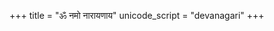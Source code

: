 +++
title = "ॐ नमो नारायणाय"
unicode_script = "devanagari"
+++

<div class="js_include" url="/AgamaH_vaiShNavaH/shrI-sampradAyaH/prakIrNa-mantrAdi/gadyam/oM_namo_nArAyaNAya/"  newLevelForH1="5" includeTitle="false"> </div>